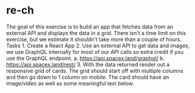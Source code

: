 # re-ch
The goal of this exercise is to build an app that fetches data from an external API and displays the data in a grid. There isn't a time limit on this exercise, but we estimate it shouldn't take more than a couple of hours.    Tasks    1.      Create a React App    2.      Use an external API to get data and images, we use GraphQL internally for most of our API calls so extra credit if you use the GraphQL endpoint.   a.      https://api.spacex.land/graphql/   b.      https://api.spacex.land/rest/   3.      With the data returned render out a responsive grid of cards.  The grid should start off with multiple columns and then go down to 1 column on mobile.   The card should have an image/video as well as some meaningful text below. 
